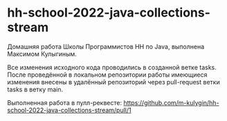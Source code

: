 # hh-school-2022-java-collections-stream

Домашняя работа Школы Программистов HH по Java, выполнена Максимом Кулыгиным.

Все изменения исходного кода проводились в созданной ветке tasks.
После проведённой в локальном репозитории работы имеющиеся изменения внесены в удалённый репозиторий через pull-request ветки tasks в ветку main.

Выполненная работа в пулл-реквесте: https://github.com/m-kulygin/hh-school-2022-java-collections-stream/pull/1

